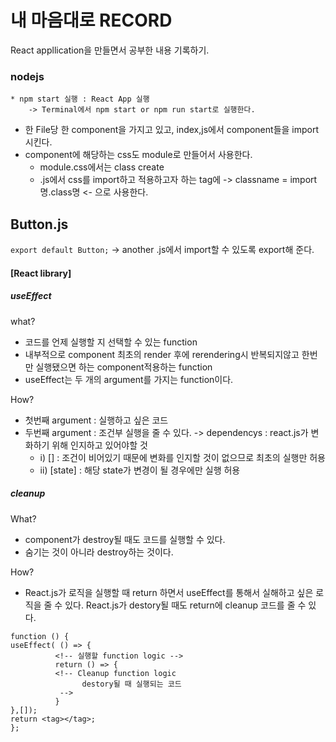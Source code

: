 # 내 마음대로 RECORD

React appllication을 만들면서 공부한 내용 기록하기.

### nodejs

    * npm start 실행 : React App 실행
        -> Terminal에서 npm start or npm run start로 실행한다.

- 한 File당 한 component을 가지고 있고, index,js에서 component들을 import시킨다.
- component에 해당하는 css도 module로 만들어서 사용한다.
  - module.css에서는 class create
  - .js에서 css를 import하고 적용하고자 하는 tag에 -> classname = import명.class명 <- 으로 사용한다.

## Button.js

`export default Button;`
-> another .js에서 import할 수 있도록 export해 준다.

#### [React library]

##### useEffect

what?

- 코드를 언제 실행할 지 선택할 수 있는 function
- 내부적으로 component 최초의 render 후에 rerendering시 반복되지않고 한번만 실행됐으면 하는 component적용하는 function
- useEffect는 두 개의 argument를 가지는 function이다.

How?

- 첫번째 argument : 실행하고 싶은 코드
- 두번째 argument : 조건부 실행을 줄 수 있다. -> dependencys : react.js가 변화하기 위해 인지하고 있어야할 것
  - i) [] : 조건이 비어있기 때문에 변화를 인지할 것이 없으므로 최초의 실행만 허용
  - ii) [state] : 해당 state가 변경이 될 경우에만 실행 허용

##### cleanup

What?

- component가 destroy될 때도 코드를 실행할 수 있다.
- 숨기는 것이 아니라 destroy하는 것이다.

How?

- React.js가 로직을 실행할 때 return 하면서 useEffect를 통해서 실해하고 싶은 로직을 줄 수 있다.
  React.js가 destory될 때도 return에 cleanup 코드를 줄 수 있다.

```
function () {
useEffect( () => {
          <!-- 실행할 function logic -->
          return () => {
          <!-- Cleanup function logic
                destory될 때 실행되는 코드
           -->
          }
},[]);
return <tag></tag>;
};
```
